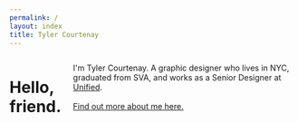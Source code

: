 ```yaml
---
permalink: /
layout: index
title: Tyler Courtenay
---
```


<div class="index">
  <div class="grid-container">
    <div class="row">
      <div class="columns small-12 large-8 center">
        <h1>Hello, friend.</h1>
        <p>I'm Tyler Courtenay. A graphic designer who lives in NYC, graduated from SVA, and works as a Senior Designer at <a href="https://unified.com">Unified</a>. <br><br><a href="https://dribbble.com/tylercourtenay">Find out more about me here.</a></p>
      </div>
    </div>
  </div>
</div>
